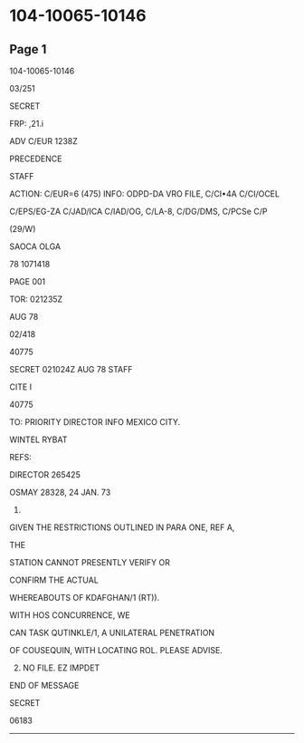 # 104-10065-10146

## Page 1

104-10065-10146

03/251

SECRET

FRP: ,21.i

ADV C/EUR 1238Z

PRECEDENCE

STAFF

ACTION: C/EUR=6 (475) INFO: ODPD-DA VRO FILE, C/CI•4A C/CI/OCEL

C/EPS/EG-ZA C/JAD/ICA C/IAD/OG, C/LA-8, C/DG/DMS, C/PCSe C/P

(29/W)

SAOCA OLGA

78 1071418

PAGE 001

TOR: 021235Z

AUG 78

02/418

40775

SECRET 021024Z AUG 78 STAFF

CITE I

40775

TO: PRIORITY DIRECTOR INFO MEXICO CITY.

WINTEL RYBAT

REFS:

DIRECTOR 265425

OSMAY 28328, 24 JAN. 73

1.

GIVEN THE RESTRICTIONS OUTLINED IN PARA ONE, REF A,

THE

STATION CANNOT PRESENTLY VERIFY OR

CONFIRM THE ACTUAL

WHEREABOUTS OF KDAFGHAN/1 (RT)).

WITH HOS CONCURRENCE, WE

CAN TASK QUTINKLE/1, A UNILATERAL PENETRATION

OF COUSEQUIN, WITH LOCATING ROL. PLEASE ADVISE.

2. NO FILE. EZ IMPDET

END OF MESSAGE

SECRET

06183

---

